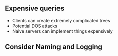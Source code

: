 ##  Expensive queries  <!-- .element: data-theme="ka-content" -->

- Clients can create extremely complicated trees
- Potential DOS attacks
- Naive servers can implement things expensively

## Consider Naming and Logging
